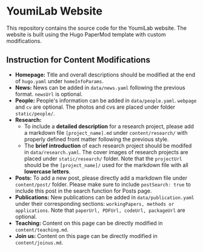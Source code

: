 # YoumiLab Website

This repository contains the source code for the YoumiLab website. The website is built using the Hugo PaperMod template with custom modifications.

## Instruction for Content Modifications

- **Homepage:** Title and overall descriptions should be modified at the end of `hugo.yaml` under `homeInfoParams`.
- **News:** News can be added in `data/news.yaml` following the previous format. `newsUrl` is optional.
- **People:** People's information can be added in `data/people.yaml`. `webpage` and `cv` are optional. The photos and cvs are placed under folder `static/people/`.
- **Research:**
    - To include a **detailed description** for a research project, please add a markdown file `[project_name].md` under `content/research/` with properly defined front matter following the previous style. 
    - The **brief introduction** of each research project should be modifed in `data/research.yaml`. The cover images of research projects are placed under `static/research/` folder. Note that the `projectUrl` should be the `[project_name]/` used for the markdown file with all **lowercase letters**.
- **Posts:** To add a new post, please directly add a markdown file under `content/post/` folder. Please make sure to include `postSearch: true` to include this post in the search function for Posts page.
- **Publications:** New publications can be added in `data/publication.yaml` under their corresponding sections: `workingPapers, methods or applications`. Note that `paperUrl, PDFUrl, codeUrl, packageUrl` are optional.
- **Teaching:** Content on this page can be directly modified in `content/teaching.md`.
- **Join us:** Content on this page can be directly modified in `content/joinus.md`.




